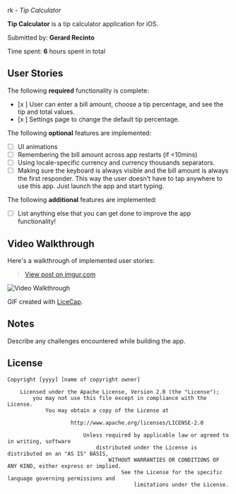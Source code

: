 

rk - *Tip Calculator*

**Tip Calculator** is a tip calculator application for iOS.

Submitted by: **Gerard Recinto**

Time spent: **6** hours spent in total

## User Stories

The following **required** functionality is complete:

* [x ] User can enter a bill amount, choose a tip percentage, and see the tip and total values.
* [x ] Settings page to change the default tip percentage.

The following **optional** features are implemented:
* [ ] UI animations
* [ ] Remembering the bill amount across app restarts (if <10mins)
* [ ] Using locale-specific currency and currency thousands separators.
* [ ] Making sure the keyboard is always visible and the bill amount is always the first responder. This way the user doesn't have to tap anywhere to use this app. Just launch the app and start typing.

The following **additional** features are implemented:

- [ ] List anything else that you can get done to improve the app functionality!

## Video Walkthrough 

Here's a walkthrough of implemented user stories:
<blockquote class="imgur-embed-pub" lang="en" data-id="1QRRxly"><a href="//imgur.com/1QRRxly">View post on imgur.com</a></blockquote><script async src="//s.imgur.com/min/embed.js" charset="utf-8"></script>

<img src=[img]http://i.imgur.com/1QRRxly.gif[/img] title='Video Walkthrough' width='' alt='Video Walkthrough' />

GIF created with [LiceCap](http://www.cockos.com/licecap/).

## Notes

Describe any challenges encountered while building the app.

## License

    Copyright [yyyy] [name of copyright owner]

        Licensed under the Apache License, Version 2.0 (the "License");
            you may not use this file except in compliance with the License.
                You may obtain a copy of the License at

                        http://www.apache.org/licenses/LICENSE-2.0

                            Unless required by applicable law or agreed to in writing, software
                                distributed under the License is distributed on an "AS IS" BASIS,
                                    WITHOUT WARRANTIES OR CONDITIONS OF ANY KIND, either express or implied.
                                        See the License for the specific language governing permissions and
                                            limitations under the License.
